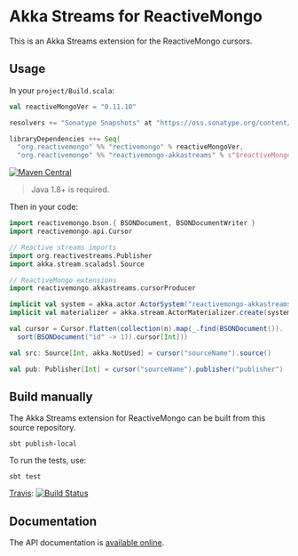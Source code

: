 # Akka Streams for ReactiveMongo

This is an Akka Streams extension for the ReactiveMongo cursors.

## Usage

In your `project/Build.scala`:

```scala
val reactiveMongoVer = "0.11.10"

resolvers += "Sonatype Snapshots" at "https://oss.sonatype.org/content/repositories/snapshots/"

libraryDependencies ++= Seq(
  "org.reactivemongo" %% "rectivemongo" % reactiveMongoVer,
  "org.reactivemongo" %% "reactivemongo-akkastreams" % s"$reactiveMongoVer-SNAPSHOT")
```

[![Maven Central](https://maven-badges.herokuapp.com/maven-central/org.reactivemongo/reactivemongo-akkastreams_2.11/badge.svg)](https://maven-badges.herokuapp.com/maven-central/org.reactivemongo/reactivemongo-akkastreams_2.11/)

> Java 1.8+ is required.

Then in your code:

```scala
import reactivemongo.bson.{ BSONDocument, BSONDocumentWriter }
import reactivemongo.api.Cursor

// Reactive streams imports
import org.reactivestreams.Publisher
import akka.stream.scaladsl.Source

// ReactiveMongo extensions
import reactivemongo.akkastreams.cursorProducer

implicit val system = akka.actor.ActorSystem("reactivemongo-akkastreams")
implicit val materializer = akka.stream.ActorMaterializer.create(system)

val cursor = Cursor.flatten(collection(n).map(_.find(BSONDocument()).
  sort(BSONDocument("id" -> 1)).cursor[Int]))

val src: Source[Int, akka.NotUsed] = cursor("sourceName").source()

val pub: Publisher[Int] = cursor("sourceName").publisher("publisher")
```

## Build manually

The Akka Streams extension for ReactiveMongo can be built from this source repository.

    sbt publish-local

To run the tests, use:

    sbt test

[Travis](https://travis-ci.org/cchantep/RM-AkkaStreams): [![Build Status](https://travis-ci.org/cchantep/RM-AkkaStreams.svg?branch=master)](https://travis-ci.org/cchantep/RM-AkkaStreams)

## Documentation

The API documentation is [available online](https://cchantep.github.io/RM-AkkaStreams/api/).
